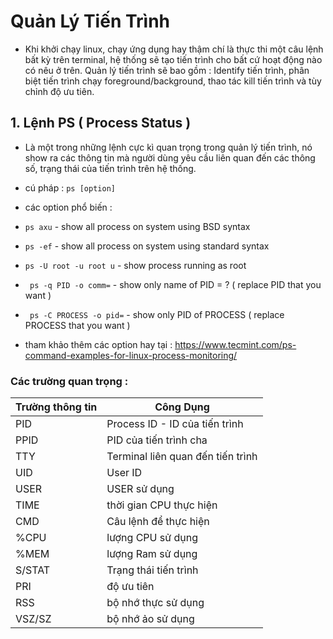 # Quản Lý Tiến Trình

- Khi khởi chạy linux, chạy ứng dụng hay thậm chí là thực thi một câu lệnh bất kỳ trên terminal, hệ thống sẽ tạo tiến trình cho bất cứ hoạt động nào có nêu ở trên. Quản lý tiến trình sẽ bao gồm : Identify tiến trình, phân biệt tiến trình chạy foreground/background, thao tác kill tiến trình và tùy chỉnh độ ưu tiên.
## 1. Lệnh PS ( Process Status )
 -  Là một trong những lệnh cực kì quan trọng trong quản lý tiến trình, nó show ra các thông tin mà người dùng yêu cầu liên quan đến các thông số, trạng thái của tiến trình trên hệ thống. 
 - cú pháp : ```` ps [option] ````
 - các option phổ biến : 
 - ```` ps axu ```` - show all process on system using BSD syntax
 - ```` ps -ef ```` - show all process on system using standard syntax
 - ```` ps -U root -u root u ```` - show process running as root
 - ````  ps -q PID -o comm= ```` - show only name of PID = ? ( replace PID that you want ) 
 - ````  ps -C PROCESS -o pid= ```` - show only PID of PROCESS ( replace PROCESS that you want ) 
 
 - tham khảo thêm các option hay tại : https://www.tecmint.com/ps-command-examples-for-linux-process-monitoring/
### Các trường quan trọng :
| Trường thông tin | Công Dụng 
| ----     | -----
| PID | Process ID - ID của tiến trình 
| PPID | PID của tiến trình cha 
| TTY | Terminal liên quan đến tiến trình
| UID | User ID 
| USER | USER sử dụng
| TIME | thời gian CPU thực hiện
| CMD | Câu lệnh để thực hiện 
| %CPU | lượng CPU sử dụng
| %MEM | lượng Ram sử dụng
| S/STAT | Trạng thái tiến trình
| PRI | độ ưu tiên
| RSS | bộ nhớ thực sử dụng
| VSZ/SZ | bộ nhớ ảo sử dụng

